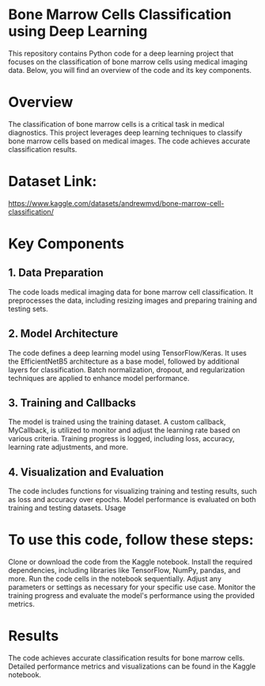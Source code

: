 # Bone Marrow Cells Classification using Deep Learning
This repository contains Python code for a deep learning project that focuses on the classification of bone marrow cells using medical imaging data. Below, you will find an overview of the code and its key components.

# Overview
The classification of bone marrow cells is a critical task in medical diagnostics. This project leverages deep learning techniques to classify bone marrow cells based on medical images. The code achieves accurate classification results.

# Dataset Link:
https://www.kaggle.com/datasets/andrewmvd/bone-marrow-cell-classification/

# Key Components
## 1. Data Preparation
The code loads medical imaging data for bone marrow cell classification.
It preprocesses the data, including resizing images and preparing training and testing sets.
## 2. Model Architecture
The code defines a deep learning model using TensorFlow/Keras.
It uses the EfficientNetB5 architecture as a base model, followed by additional layers for classification.
Batch normalization, dropout, and regularization techniques are applied to enhance model performance.
## 3. Training and Callbacks
The model is trained using the training dataset.
A custom callback, MyCallback, is utilized to monitor and adjust the learning rate based on various criteria.
Training progress is logged, including loss, accuracy, learning rate adjustments, and more.
## 4. Visualization and Evaluation
The code includes functions for visualizing training and testing results, such as loss and accuracy over epochs.
Model performance is evaluated on both training and testing datasets.
Usage

# To use this code, follow these steps:

Clone or download the code from the Kaggle notebook.
Install the required dependencies, including libraries like TensorFlow, NumPy, pandas, and more.
Run the code cells in the notebook sequentially. Adjust any parameters or settings as necessary for your specific use case.
Monitor the training progress and evaluate the model's performance using the provided metrics.

# Results
The code achieves accurate classification results for bone marrow cells. Detailed performance metrics and visualizations can be found in the Kaggle notebook.

